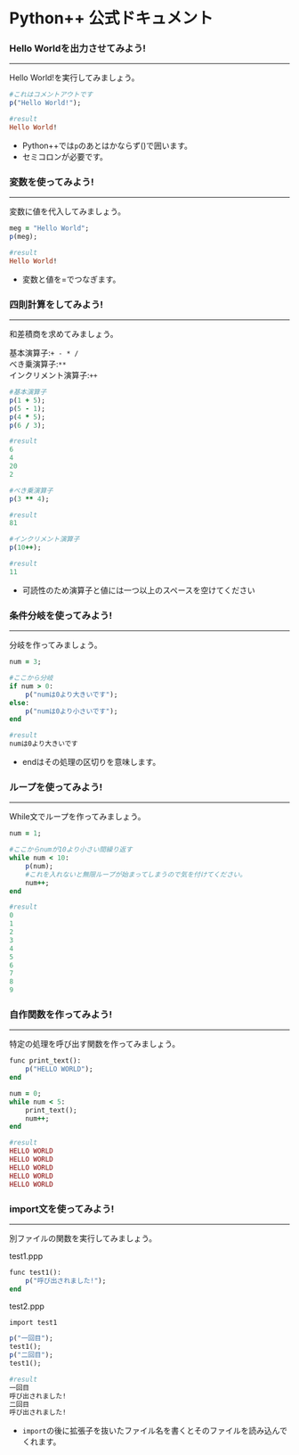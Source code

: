 # Python++ 公式ドキュメント

### Hello Worldを出力させてみよう!
---
Hello World!を実行してみましょう。

```ruby
#これはコメントアウトです
p("Hello World!");

#result
Hello World!
```
- Python++では```p```のあとはかならず()で囲います。
- セミコロンが必要です。

### 変数を使ってみよう!
---
変数に値を代入してみましょう。

```ruby
meg = "Hello World";
p(meg);

#result
Hello World!
```
- 変数と値を=でつなぎます。

### 四則計算をしてみよう!
---
和差積商を求めてみましょう。

基本演算子:```+ - * /```   
べき乗演算子:```**```   
インクリメント演算子:```++```

```ruby
#基本演算子
p(1 + 5);
p(5 - 1);
p(4 * 5);
p(6 / 3);

#result
6
4
20
2

#べき乗演算子
p(3 ** 4);

#result
81

#インクリメント演算子
p(10++);

#result
11
```

- 可読性のため演算子と値には一つ以上のスペースを空けてください

### 条件分岐を使ってみよう!
---
分岐を作ってみましょう。

```ruby
num = 3;

#ここから分岐
if num > 0:
    p("numは0より大きいです");
else:
    p("numは0より小さいです");
end

#result
numは0より大きいです
```
- endはその処理の区切りを意味します。

### ループを使ってみよう!
---
While文でループを作ってみましょう。

```ruby
num = 1;

#ここからnumが10より小さい間繰り返す
while num < 10:
    p(num);
    #これを入れないと無限ループが始まってしまうので気を付けてください。
    num++;
end

#result
0
1
2
3
4
5
6
7
8
9
```

### 自作関数を作ってみよう!
---
特定の処理を呼び出す関数を作ってみましょう。
```ruby
func print_text():
    p("HELLO WORLD");
end

num = 0;
while num < 5:
    print_text();
    num++;
end

#result
HELLO WORLD
HELLO WORLD
HELLO WORLD
HELLO WORLD
HELLO WORLD
```

### import文を使ってみよう!
---
別ファイルの関数を実行してみましょう。

test1.ppp
```ruby
func test1():
    p("呼び出されました!");
end
```

test2.ppp
```ruby
import test1

p("一回目");
test1();
p("二回目");
test1();

#result
一回目
呼び出されました!
二回目
呼び出されました!
```

- ```import```の後に拡張子を抜いたファイル名を書くとそのファイルを読み込んでくれます。
